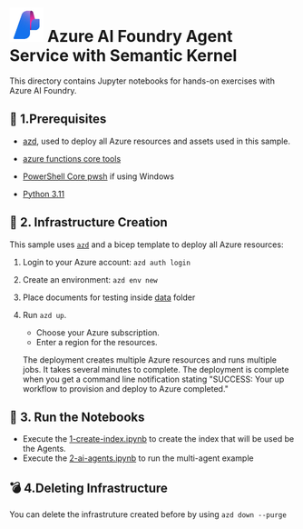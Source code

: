 # <img src="./utils/media/ai-foundry.jpg" alt="Azure Foundry" style="width:60px;height:60px"/> Azure AI Foundry Agent Service with Semantic Kernel

This directory contains Jupyter notebooks for hands-on exercises with Azure AI Foundry.

## 🔧 1.Prerequisites

+ [azd](https://learn.microsoft.com/azure/developer/azure-developer-cli/install-azd), used to deploy all Azure resources and assets used in this sample.

+ [azure functions core tools](https://learn.microsoft.com/en-us/azure/azure-functions/functions-run-local?tabs=windows%2Cisolated-process%2Cnode-v4%2Cpython-v2%2Chttp-trigger%2Ccontainer-apps&pivots=programming-language-csharp)

+ [PowerShell Core pwsh](https://github.com/PowerShell/powershell/releases) if using Windows

+ [Python 3.11](https://www.python.org/downloads/release/python-3110/)

## 🔧 2. Infrastructure Creation

This sample uses [`azd`](https://learn.microsoft.com/azure/developer/azure-developer-cli/) and a bicep template to deploy all Azure resources:

1. Login to your Azure account: `azd auth login`

2. Create an environment: `azd env new`

3. Place documents for testing inside [data](./data/) folder 

4. Run `azd up`.

   + Choose your Azure subscription.
   + Enter a region for the resources.

   The deployment creates multiple Azure resources and runs multiple jobs. It takes several minutes to complete. The deployment is complete when you get a command line notification stating "SUCCESS: Your up workflow to provision and deploy to Azure completed."


## 🚀 3. Run the Notebooks
- Execute the [1-create-index.ipynb](notebooks/1-create-infra.ipynb) to create the index that will be used be the Agents.
- Execute the [2-ai-agents.ipynb](notebooks/2-ai-agents.ipynb) to run the multi-agent example



## 💣 4.Deleting Infrastructure

You can delete the infrastruture created before by using `azd down --purge`
  
